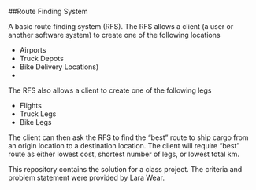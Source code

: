 ##Route Finding System

A basic route finding system (RFS).  The RFS allows a client (a user or another software system) to create one of the following locations 

- Airports
- Truck Depots
- Bike Delivery Locations)
- 
The RFS also allows a client to create one of the following legs

- Flights
- Truck Legs
- Bike Legs

The client can then ask the RFS to find the “best” route to ship cargo from an origin location to a destination location. The client will require “best” route as either lowest cost, shortest number of legs, or lowest total km.

This repository contains the solution for a class project. The criteria and problem statement were provided by Lara Wear.

